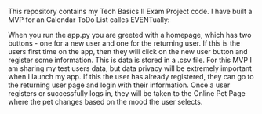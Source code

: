 This repository contains my Tech Basics II Exam Project code. I have built a MVP for an Calendar ToDo List calles EVENTually:

When you run the app.py you are greeted with a homepage, which has two buttons - one for a new user and one for the returning user.
If this is the users first time on the app, then they will click on the new user button and register some information. This is data is stored in a .csv file. For this MVP I am sharing my test users data, but data privacy will be extremely important when I launch my app.
If this the user has already registered, they can go to the returning user page and login with their information.
Once a user registers or successfully logs in, they will be taken to the Online Pet Page where the pet changes based on the mood the user selects.
